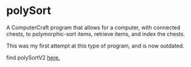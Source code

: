 # polySort
A ComputerCraft program that allows for a computer, with connected chests, to polymorphic-sort items, retrieve items, and index the chests.  

This was my first attempt at this type of program, and is now outdated.

find polySortV2 [here.](https://github.com/nobleRadical/polySortv2/)
